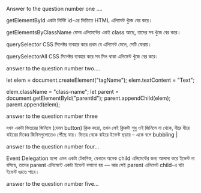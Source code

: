 Answer to the question number one ....


getElementById
একটা নির্দিষ্ট id-এর ভিত্তিতে HTML এলিমেন্ট খুঁজে বের করে।


getElementsByClassName
যেসব এলিমেন্টের একই class আছে, তাদের সব খুঁজে বের করে।


querySelector
CSS সিলেক্টর ব্যবহার করে প্রথম যে এলিমেন্ট মেলে, সেটি ফেরায়।


querySelectorAll
CSS সিলেক্টর ব্যবহার করে সব মিল থাকা এলিমেন্ট খুঁজে বের করে।




answer to the question number two....

let elem = document.createElement("tagName");
elem.textContent = "Text";

elem.className = "class-name";
let parent = document.getElementById("parentId");
parent.appendChild(elem);
parent.append(elem);




answer to the question number three 

 যখন একটা ভিতরের জিনিসে (যেমন button) ক্লিক করো, তখন সেই ক্লিকটা শুধু ওই জিনিসে না থেকে, ধীরে ধীরে বাইরের দিকের জিনিসগুলোতেও পৌঁছে যায়। ভিতর থেকে বাইরে ইভেন্ট ছড়ায় – একে বলে    bubbling |



answer to the question number four...

Event Delegation হলো এমন একটা টেকনিক, যেখানে অনেক child এলিমেন্টের জন্য আলাদা করে ইভেন্ট না বসিয়ে, তাদের parent এলিমেন্টে একটা ইভেন্ট বসানো হয় — আর সেই parent এলিমেন্ট child-এ ঘটা ইভেন্ট ধরতে পারে।


answer to the question number five...




